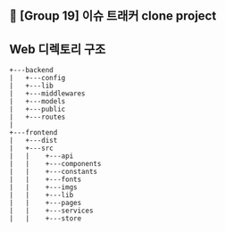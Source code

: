 ## 💎 [Group 19] 이슈 트래커 clone project

## Web 디렉토리 구조

```
+---backend
|   +---config
|   +---lib
|   +---middlewares
|   +---models
|   +---public
|   +---routes
|
+---frontend
|   +---dist
|   +---src
|   |    +---api
|   |    +---components
|   |    +---constants
|   |    +---fonts
|   |    +---imgs
|   |    +---lib
|   |    +---pages
|   |    +---services
|   |    +---store
```
